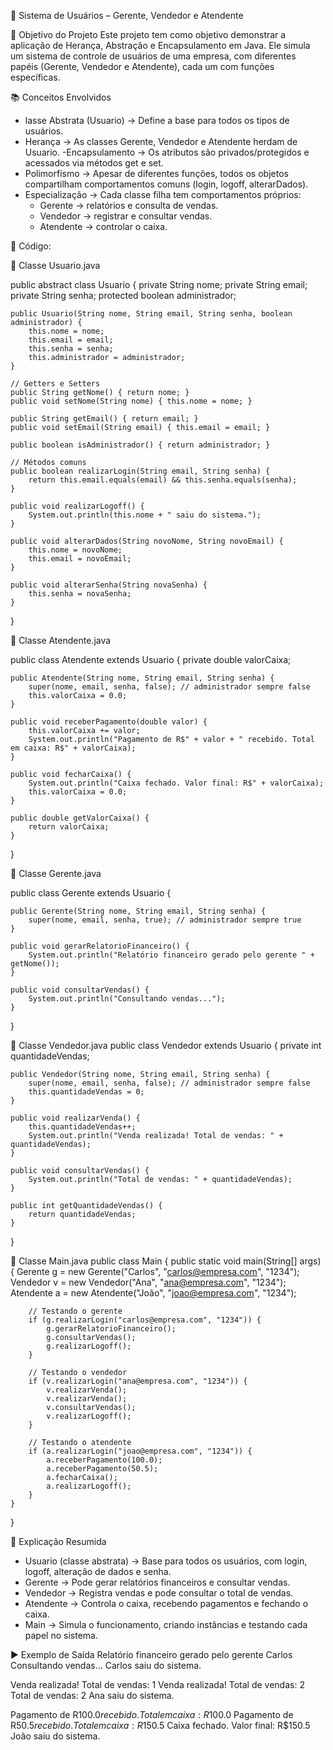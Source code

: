 🏢 Sistema de Usuários – Gerente, Vendedor e Atendente

🎯 Objetivo do Projeto
Este projeto tem como objetivo demonstrar a aplicação de Herança, Abstração e Encapsulamento em Java.
Ele simula um sistema de controle de usuários de uma empresa, com diferentes papéis (Gerente, Vendedor e Atendente), cada um com funções específicas.

📚 Conceitos Envolvidos
- lasse Abstrata (Usuario) → Define a base para todos os tipos de usuários.
- Herança → As classes Gerente, Vendedor e Atendente herdam de Usuario.
-Encapsulamento → Os atributos são privados/protegidos e acessados via métodos get e set.
- Polimorfismo → Apesar de diferentes funções, todos os objetos compartilham comportamentos comuns (login, logoff, alterarDados).
- Especialização → Cada classe filha tem comportamentos próprios:
   - Gerente → relatórios e consulta de vendas.
   - Vendedor → registrar e consultar vendas.
   - Atendente → controlar o caixa.

📜 Código:

📌 Classe Usuario.java

public abstract class Usuario {
    private String nome;
    private String email;
    private String senha;
    protected boolean administrador;

    public Usuario(String nome, String email, String senha, boolean administrador) {
        this.nome = nome;
        this.email = email;
        this.senha = senha;
        this.administrador = administrador;
    }

    // Getters e Setters
    public String getNome() { return nome; }
    public void setNome(String nome) { this.nome = nome; }

    public String getEmail() { return email; }
    public void setEmail(String email) { this.email = email; }

    public boolean isAdministrador() { return administrador; }

    // Métodos comuns
    public boolean realizarLogin(String email, String senha) {
        return this.email.equals(email) && this.senha.equals(senha);
    }

    public void realizarLogoff() {
        System.out.println(this.nome + " saiu do sistema.");
    }

    public void alterarDados(String novoNome, String novoEmail) {
        this.nome = novoNome;
        this.email = novoEmail;
    }

    public void alterarSenha(String novaSenha) {
        this.senha = novaSenha;
    }
}


📌 Classe Atendente.java

public class Atendente extends Usuario {
    private double valorCaixa;

    public Atendente(String nome, String email, String senha) {
        super(nome, email, senha, false); // administrador sempre false
        this.valorCaixa = 0.0;
    }

    public void receberPagamento(double valor) {
        this.valorCaixa += valor;
        System.out.println("Pagamento de R$" + valor + " recebido. Total em caixa: R$" + valorCaixa);
    }

    public void fecharCaixa() {
        System.out.println("Caixa fechado. Valor final: R$" + valorCaixa);
        this.valorCaixa = 0.0;
    }

    public double getValorCaixa() {
        return valorCaixa;
    }
}


📌 Classe Gerente.java

public class Gerente extends Usuario {

    public Gerente(String nome, String email, String senha) {
        super(nome, email, senha, true); // administrador sempre true
    }

    public void gerarRelatorioFinanceiro() {
        System.out.println("Relatório financeiro gerado pelo gerente " + getNome());
    }

    public void consultarVendas() {
        System.out.println("Consultando vendas...");
    }
}


📌 Classe Vendedor.java
public class Vendedor extends Usuario {
    private int quantidadeVendas;

    public Vendedor(String nome, String email, String senha) {
        super(nome, email, senha, false); // administrador sempre false
        this.quantidadeVendas = 0;
    }

    public void realizarVenda() {
        this.quantidadeVendas++;
        System.out.println("Venda realizada! Total de vendas: " + quantidadeVendas);
    }

    public void consultarVendas() {
        System.out.println("Total de vendas: " + quantidadeVendas);
    }

    public int getQuantidadeVendas() {
        return quantidadeVendas;
    }
}

📌 Classe Main.java
public class Main {
    public static void main(String[] args) {
        Gerente g = new Gerente("Carlos", "carlos@empresa.com", "1234");
        Vendedor v = new Vendedor("Ana", "ana@empresa.com", "1234");
        Atendente a = new Atendente("João", "joao@empresa.com", "1234");

        // Testando o gerente
        if (g.realizarLogin("carlos@empresa.com", "1234")) {
            g.gerarRelatorioFinanceiro();
            g.consultarVendas();
            g.realizarLogoff();
        }

        // Testando o vendedor
        if (v.realizarLogin("ana@empresa.com", "1234")) {
            v.realizarVenda();
            v.realizarVenda();
            v.consultarVendas();
            v.realizarLogoff();
        }

        // Testando o atendente
        if (a.realizarLogin("joao@empresa.com", "1234")) {
            a.receberPagamento(100.0);
            a.receberPagamento(50.5);
            a.fecharCaixa();
            a.realizarLogoff();
        }
    }
}



📖 Explicação Resumida
- Usuario (classe abstrata) → Base para todos os usuários, com login, logoff, alteração de dados e senha.
- Gerente → Pode gerar relatórios financeiros e consultar vendas.
- Vendedor → Registra vendas e pode consultar o total de vendas.
- Atendente → Controla o caixa, recebendo pagamentos e fechando o caixa.
- Main → Simula o funcionamento, criando instâncias e testando cada papel no sistema.

▶️ Exemplo de Saída
Relatório financeiro gerado pelo gerente Carlos
Consultando vendas...
Carlos saiu do sistema.

Venda realizada! Total de vendas: 1
Venda realizada! Total de vendas: 2
Total de vendas: 2
Ana saiu do sistema.

Pagamento de R$100.0 recebido. Total em caixa: R$100.0
Pagamento de R$50.5 recebido. Total em caixa: R$150.5
Caixa fechado. Valor final: R$150.5
João saiu do sistema.







